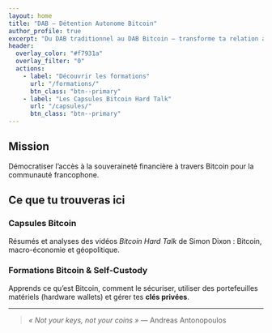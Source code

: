 ```yaml
---
layout: home
title: "DAB – Détention Autonome Bitcoin"
author_profile: true
excerpt: "Du DAB traditionnel au DAB Bitcoin — transforme ta relation avec l’argent"
header:
  overlay_color: "#f7931a"
  overlay_filter: "0"
  actions:
    - label: "Découvrir les formations"
      url: "/formations/"
      btn_class: "btn--primary"
    - label: "Les Capsules Bitcoin Hard Talk"
      url: "/capsules/"
      btn_class: "btn--primary"
---
```


## Mission

Démocratiser l’accès à la souveraineté financière à travers Bitcoin pour la communauté francophone.

## Ce que tu trouveras ici

### Capsules Bitcoin

Résumés et analyses des vidéos *Bitcoin Hard Talk* de Simon Dixon : Bitcoin, macro-économie et géopolitique.

### Formations Bitcoin & Self-Custody

Apprends ce qu’est Bitcoin, comment le sécuriser, utiliser des portefeuilles matériels (hardware wallets) et gérer tes **clés privées**.

---

> *« Not your keys, not your coins »* — Andreas Antonopoulos
